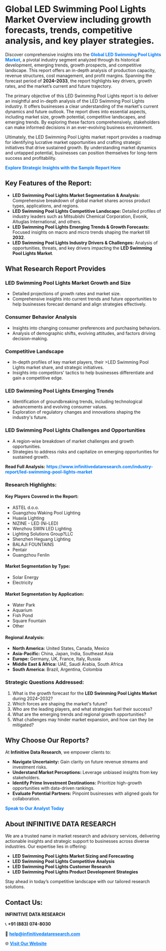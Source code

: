 <h1>Global LED Swimming Pool Lights Market Overview including growth forecasts, trends, competitive analysis, and key player strategies.</h1>
<p>
Discover comprehensive insights into the 
<a href="https://www.infinitivedataresearch.com/industry-report/led-swimming-pool-lights-market" rel="dofollow" style="color: #007BFF; text-decoration: none;"><strong>Global LED Swimming Pool Lights Market</strong></a>, a pivotal industry segment analyzed through its historical development, emerging trends, growth prospects, and competitive landscape. This report offers an in-depth analysis of production capacity, revenue structures, cost management, and profit margins. Spanning the forecast period of <strong>2024–2033</strong>, the report highlights key drivers, growth rates, and the market’s current and future trajectory.
</p>
<p>
The primary objective of this LED Swimming Pool Lights report is to deliver an insightful and in-depth analysis of the LED Swimming Pool Lights industry. It offers businesses a clear understanding of the market's current dynamics and future outlook. The report dives into essential aspects, including market size, growth potential, competitive landscapes, and emerging trends. By exploring these factors comprehensively, stakeholders can make informed decisions in an ever-evolving business environment.
</p>
<p>
Ultimately, the LED Swimming Pool Lights market report provides a roadmap for identifying lucrative market opportunities and crafting strategic initiatives that drive sustained growth. By understanding market dynamics and untapped potential, businesses can position themselves for long-term success and profitability.
</p>
<p>
<a href="https://www.infinitivedataresearch.com/request-sample/reportId=106668" style="color: #007BFF; text-decoration: none;"><strong>Explore Strategic Insights with the Sample Report Here</strong></a>
</p>

<h2>Key Features of the Report:</h2>
<ul>
<li><strong>LED Swimming Pool Lights Market Segmentation & Analysis:</strong> Comprehensive breakdown of global market shares across product types, applications, and regions.</li>
<li><strong>LED Swimming Pool Lights Competitive Landscape:</strong> Detailed profiles of industry leaders such as Mitsubishi Chemical Corporation, Evonik, Altuglas International, and others.</li>
<li><strong>LED Swimming Pool Lights Emerging Trends & Growth Forecasts:</strong> Focused insights on macro and micro trends shaping the market till <strong>2032</strong>.</li>
<li><strong>LED Swimming Pool Lights Industry Drivers & Challenges:</strong> Analysis of opportunities, threats, and key drivers impacting the <strong>LED Swimming Pool Lights Market</strong>.</li>
</ul>

<h2>What Research Report Provides</h2>
<h3>LED Swimming Pool Lights Market Growth and Size</h3>
<ul>
<li>Detailed projections of growth rates and market size.</li>
<li>Comprehensive insights into current trends and future opportunities to help businesses forecast demand and align strategies effectively.</li>
</ul>

<h3>Consumer Behavior Analysis</h3>
<ul>
<li>Insights into changing consumer preferences and purchasing behaviors.</li>
<li>Analysis of demographic shifts, evolving attitudes, and factors driving decision-making.</li>
</ul>

<h3>Competitive Landscape</h3>
<ul>
<li>In-depth profiles of key market players, their >LED Swimming Pool Lights market share, and strategic initiatives.</li>
<li>Insights into competitors' tactics to help businesses differentiate and gain a competitive edge.</li>
</ul>

<h3>LED Swimming Pool Lights Emerging Trends</h3>
<ul>
<li>Identification of groundbreaking trends, including technological advancements and evolving consumer values.</li>
<li>Exploration of regulatory changes and innovations shaping the industry's future.</li>
</ul>

<h3>LED Swimming Pool Lights Challenges and Opportunities</h3>
<ul>
<li>A region-wise breakdown of market challenges and growth opportunities.</li>
<li>Strategies to address risks and capitalize on emerging opportunities for sustained growth.</li>
</ul>
<p><strong>Read Full Analysis:</strong> <a href="https://www.infinitivedataresearch.com/industry-report/led-swimming-pool-lights-market" rel="dofollow" style="color: #007BFF; text-decoration: none;"><strong>https://www.infinitivedataresearch.com/industry-report/led-swimming-pool-lights-market</strong></a></p>
<h3>Research Highlights:</h3>
<h4>Key Players Covered in the Report:</h4>
<ul><li>ASTEL d.o.o.</li><li>Guangzhou Waking Pool Lighting</li><li>Huaxia Lighting</li><li>NIZINE - LED (Ni-LED)</li><li>Wenzhou SWIN LED Lighting</li><li>Lighting Solutions Group?LLC</li><li>Shenzhen Heguang Lighting</li><li>BALAJI FOUNTAINS</li><li>Pentair</li><li>Guangzhou Fenlin</li></ul>
<h4>Market Segmentation by Type:</h4>
<ul><li>Solar Energy</li><li>Electricity</li></ul>
<h4>Market Segmentation by Application:</h4>
<ul><li>Water Park</li><li>Aquarium</li><li>Fish Pond</li><li>Square Fountain</li><li>Other</li></ul>

<h4>Regional Analysis:</h4>
<ul>
<li><strong>North America:</strong> United States, Canada, Mexico</li>
<li><strong>Asia-Pacific:</strong> China, Japan, India, Southeast Asia</li>
<li><strong>Europe:</strong> Germany, UK, France, Italy, Russia</li>
<li><strong>Middle East & Africa:</strong> UAE, Saudi Arabia, South Africa</li>
<li><strong>South America:</strong> Brazil, Argentina, Colombia</li>
</ul>

<h3>Strategic Questions Addressed:</h3>
<ol>
<li>What is the growth forecast for the <strong>LED Swimming Pool Lights Market</strong> during 2024–2032?</li>
<li>Which forces are shaping the market's future?</li>
<li>Who are the leading players, and what strategies fuel their success?</li>
<li>What are the emerging trends and regional growth opportunities?</li>
<li>What challenges may hinder market expansion, and how can they be mitigated?</li>
</ol>

<h2>Why Choose Our Reports?</h2>
<p>At <strong>Infinitive Data Research</strong>, we empower clients to:</p>
<ul>
<li><strong>Navigate Uncertainty:</strong> Gain clarity on future revenue streams and investment risks.</li>
<li><strong>Understand Market Perceptions:</strong> Leverage unbiased insights from key stakeholders.</li>
<li><strong>Identify Prime Investment Destinations:</strong> Prioritize high-growth opportunities with data-driven rankings.</li>
<li><strong>Evaluate Potential Partners:</strong> Pinpoint businesses with aligned goals for collaboration.</li>
</ul>
<p><a href="https://www.infinitivedataresearch.com/industry-report/led-swimming-pool-lights-market" rel="dofollow" style="color: #007BFF; text-decoration: none;"><strong>Speak to Our Analyst Today</strong></a></p>

<h2>About INFINITIVE DATA RESEARCH</h2>
<p>We are a trusted name in market research and advisory services, delivering actionable insights and strategic support to businesses across diverse industries. Our expertise lies in offering:</p>
<ul>
<li><strong>LED Swimming Pool Lights Market Sizing and Forecasting</strong></li>
<li><strong>LED Swimming Pool Lights Competitive Analysis</strong></li>
<li><strong>LED Swimming Pool Lights Customer Research</strong></li>
<li><strong>LED Swimming Pool Lights Product Development Strategies</strong></li>
</ul>
<p>Stay ahead in today’s competitive landscape with our tailored research solutions.</p>

<h2>Contact Us:</h2>
<p><strong>INFINITIVE DATA RESEARCH</strong></p>
<p>📞 <strong>+91 (883) 074-8030</strong></p>
<p>📧 <strong><a href="mailto:help@infinitivedataresearch.com" style="color: #007BFF;">help@infinitivedataresearch.com</a></strong></p>
<p>🌐 <strong><a href="https://www.infinitivedataresearch.com" rel="dofollow" style="color: #007BFF;">Visit Our Website</a></strong></p>